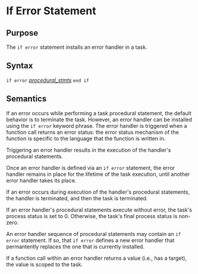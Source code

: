 # If Error Statement

## Purpose

The `if error` statement installs an error handler in a task.

## Syntax

`if error` [*procedural_stmts*](procedural_stmt.md) `end if`

## Semantics

If an error occurs while performing a task procedural statement, the default
behavior is to terminate the task. However, an error handler can be installed
using the `if error` keyword phrase. The error handler is triggered when a
function call returns an error status: the error status mechanism of the function
is specific to the language that the function is written in.

Triggering an error handler results in
the execution of the handler's procedural statements. 

Once an error handler is defined via an `if error` statement, the error handler
remains in place for the lifetime of the task execution, until another error
handler takes its place.

If an error occurs during execution of the handler's procedural statements,
the handler is terminated, and then the task is terminated.

If an error handler's procedural statements execute without error, the task's
process status is set to 0. Otherwise, the task's final process status is non-zero.

An error handler sequence of procedural statements may contain an `if error` statement.
If so, that `if error` defines a new error handler that permantently replaces the
one that is currently installed.

If a function call within an error handler returns a value (i.e., has a target),
the value is scoped to the task.
